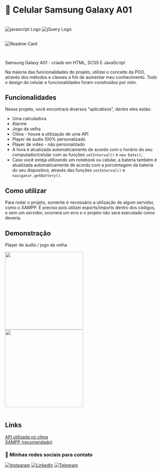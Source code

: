 # 📱 Celular Samsung Galaxy A01

<div style="display: inline_block">
<br>
    <img src="https://img.shields.io/badge/javascript-563D7C?style=for-the-badge&logo=javascript&logoColor=white"  alt="javascript Logo" align="center" />
    <img src="https://img.shields.io/badge/sass-0769AD?style=for-the-badge&logo=SASS&logoColor=white"  alt="jQuery Logo" align="center" />
</div>
<br>

![Readme Card](https://github-readme-stats.vercel.app/api/pin/?username=lezzin&repo=celular-A01&theme=dark&show_owner=true)

<br>

Samsung Galaxy A01 - criado em HTML, SCSS E JavaScript

Na maioria das funcionalidades do projeto, utilizei o conceito da POO, através dos métodos e classes a fim de aumentar meu conhecimento.
Todo o design do celular e funcionalidades foram construídos por mim.
## Funcionalidades

Nesse projeto, você encontrará diversos "aplicativos", dentre eles estão:
 
- Uma calculadora
- Alarme
- Jogo da velha
- Clima - houve a utilização de uma API
- Player de áudio 100% personalizado
- Player de video - não personalizado
- A hora é atualizada automaticamente de acordo com o horário do seu computador/celular com as funções `setInterval()` e `new Date()`;
- Caso você esteja utilizando um notebook ou celular, a bateria também é atualizada automaticamente de acordo com a porcentagem da bateria do seu dispositivo, através das funções `setInterval()` e `navigator.getBattery()`.

## Como utilizar

Para rodar o projeto, somente é necessário a utilização de algum servidor, como o XAMPP.
É preciso pois utilizei exports/imports dentro dos códigos, e sem um servidor, ocorrerá um erro e o projeto não será executado como deveria.

## Demonstração

Player de áudio / jogo da velha

<div style="display: inline_block">
<img src="https://user-images.githubusercontent.com/103830032/189551957-25b45d51-f9b4-47ad-8562-5760b46b60a1.png" width="256">
<img src="https://user-images.githubusercontent.com/103830032/189551955-9b054dca-0e8b-4fbf-a339-2f3598d11ee3.png" width="256">
</div>
<br>

## Links

[API utilizada no clima](https://openweathermap.org/api)
<br>
[XAMPP (recomendado)](https://www.apachefriends.org/download.html)

### 🔗 Minhas redes sociais para contato

[![Instagram](https://img.shields.io/badge/Instagram-E4405F?style=for-the-badge&logo=instagram&logoColor=white)](https://www.instagram.com/leandroadrian_/)
[![LinkedIn](https://img.shields.io/badge/LinkedIn-0077B5?style=for-the-badge&logo=linkedin&logoColor=white)](https://www.linkedin.com/in/leandro-adrian)
[![Telegram](https://img.shields.io/badge/Telegram-2CA5E0?style=for-the-badge&logo=telegram&logoColor=white)](https://t.me/LeandroAdrian)
